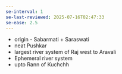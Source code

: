 ```yaml
---
se-interval: 1
se-last-reviewed: 2025-07-16T02:47:33
se-ease: 2.5
---
```

- origin - Sabarmati + Saraswati
- neat Pushkar 
- largest river system of Raj west to Aravali
- Ephemeral river system
- upto Rann of Kuchchh